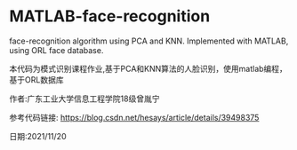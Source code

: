 # MATLAB-face-recognition
face-recognition algorithm using PCA and KNN. Implemented with MATLAB, using ORL face database.

本代码为模式识别课程作业,基于PCA和KNN算法的人脸识别，使用matlab编程，基于ORL数据库

作者:广东工业大学信息工程学院18级曾胤宁 

参考代码链接: https://blog.csdn.net/hesays/article/details/39498375 

日期:2021/11/20
